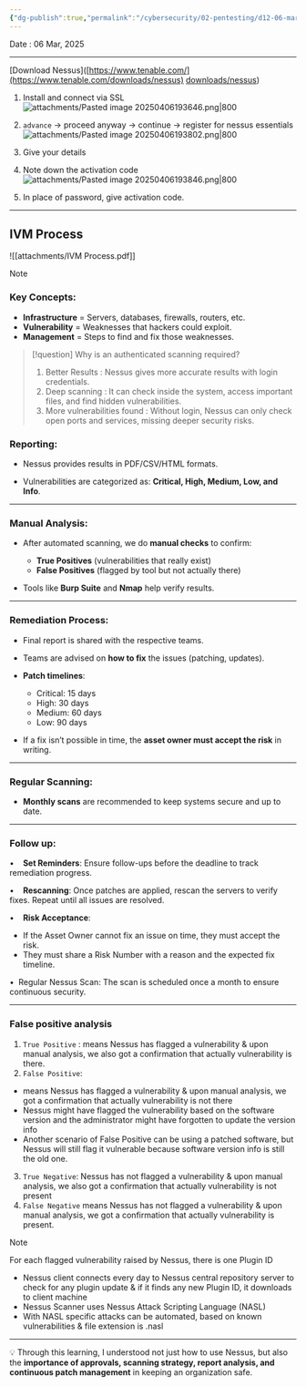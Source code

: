 ```yaml
---
{"dg-publish":true,"permalink":"/cybersecurity/02-pentesting/d12-06-mar/nessus-installation/"}
---
```


Date : 06 Mar, 2025

---
[Download Nessus]([https://www.tenable.com/](https://www.tenable.com/downloads/nessus) [downloads/nessus](https://www.tenable.com/downloads/nessus))

1. Install and connect via SSL 
![attachments/Pasted image 20250406193646.png|800](/img/user/Cybersecurity/02_Pentesting/D12_06%20Mar/attachments/Pasted%20image%2020250406193646.png)

2. `advance` -> proceed anyway -> continue -> register for nessus essentials
![attachments/Pasted image 20250406193802.png|800](/img/user/Cybersecurity/02_Pentesting/D12_06%20Mar/attachments/Pasted%20image%2020250406193802.png)

3. Give your details
4. Note down the activation code
![attachments/Pasted image 20250406193846.png|800](/img/user/Cybersecurity/02_Pentesting/D12_06%20Mar/attachments/Pasted%20image%2020250406193846.png)

5. In place of password, give activation code.

---
## IVM Process

![[attachments/IVM Process.pdf]]

> [!NOTE]
> ### Key Concepts:
> 
> - **Infrastructure** = Servers, databases, firewalls, routers, etc.
> - **Vulnerability** = Weaknesses that hackers could exploit.
> - **Management** = Steps to find and fix those weaknesses.


> [!question]
> Why is an authenticated scanning required?
> 1. Better Results : Nessus gives more accurate results with login credentials.
> 2. Deep scanning : It can check inside the system, access important files, and find hidden vulnerabilities.
> 3. More vulnerabilities found : Without login, Nessus can only check open ports and services, missing deeper security risks.

### Reporting:

- Nessus provides results in PDF/CSV/HTML formats.
    
- Vulnerabilities are categorized as: **Critical, High, Medium, Low, and Info**.
    

---

###  Manual Analysis:

- After automated scanning, we do **manual checks** to confirm:
    - **True Positives** (vulnerabilities that really exist)
    - **False Positives** (flagged by tool but not actually there)
        
- Tools like **Burp Suite** and **Nmap** help verify results.
    

---

###  Remediation Process:

- Final report is shared with the respective teams.
- Teams are advised on **how to fix** the issues (patching, updates).
- **Patch timelines**:
    
    - Critical: 15 days
    - High: 30 days
    - Medium: 60 days
    - Low: 90 days
        
- If a fix isn’t possible in time, the **asset owner must accept the risk** in writing.
    

---

###  Regular Scanning:

- **Monthly scans** are recommended to keep systems secure and up to date.
    

---

### Follow up:

•    **Set Reminders**: Ensure follow-ups before the deadline to track remediation progress.

•    **Rescanning**: Once patches are applied, rescan the servers to verify fixes. Repeat until all issues are resolved.

•    **Risk Acceptance**: 
- If the Asset Owner cannot fix an issue on time, they must accept the risk.
- They must share a Risk Number with a reason and the expected fix timeline.

•  Regular Nessus Scan: The scan is scheduled once a month to ensure continuous security.

---

### False positive analysis

1. `True Positive` :  means Nessus has flagged a vulnerability & upon manual analysis, we also got a confirmation that actually vulnerability is there.
2. `False Positive`:
  - means Nessus has flagged a vulnerability & upon manual analysis, we got a confirmation that actually vulnerability is not there
  - Nessus might have flagged the vulnerability based on the software version and the administrator might have forgotten to update the version info
  - Another scenario of False Positive can be using a patched software, but Nessus will still flag it vulnerable because software version info is still the old one.
3. `True Negative`: Nessus has not flagged a vulnerability & upon manual analysis, we also got a confirmation that actually vulnerability is not present
4. `False Negative` means Nessus has not flagged a vulnerability & upon manual analysis, we got a confirmation that actually vulnerability is present. 

> [!NOTE]
> For each flagged vulnerability raised by Nessus, there is one Plugin ID
> - Nessus client connects every day to Nessus central repository server to check for any plugin update & if it finds any new Plugin ID, it downloads to client machine
> - Nessus Scanner uses Nessus Attack Scripting Language (NASL)
> - With NASL specific attacks can be automated, based on known vulnerabilities & file extension is .nasl

---

💡 Through this learning, I understood not just how to use Nessus, but also the **importance of approvals, scanning strategy, report analysis, and continuous patch management** in keeping an organization safe.
